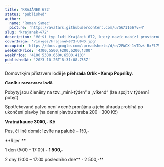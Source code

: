 ```yaml
---
title: 'KRAJÁNEK 672'
status: 'published'
author:
  name: 'Roman Samec'
  picture: 'https://avatars.githubusercontent.com/u/5671166?v=4'
slug: 'krajanek-672'
description: 'Větší typ lodi Krajánek 672, který navíc nabízí prostornější kajutu, vnitřní kormidelnu, a především větší opalovací palubu na přídi.'
coverImage: '/images/krajanek672-U0ND.jpg'
occupied: 'https://docs.google.com/spreadsheets/d/e/2PACX-1vTDzk-BxFl7VEWSIzluwDN4IsXvVILf3r3tTaqvxJhJKMN_xYeQeLinPou1RMBbRw/pubhtml?gid=144343434&single=true'
weekendPrice: '4300,5500,6200,6200,4300'
weekPrice: '4100,5300,6500,6500,4100'
publishedAt: '2023-10-26T18:31:08.735Z'
---
```


Domovským přístavem lodě je **přehrada Orlík – Kemp Popelíky**.

**Ceník a rezervace lodě**

Pobyty jsou členěny na tzv. „mini-týden“ a „víkend“ (lze spojit v týdenní pobyt)

Spotřebované palivo není v ceně pronájmu a jeho úhrada probíhá po ukončení plavby (na denní plavbu zhruba 200 – 300 Kč)

**Vratná kauce 3000,- Kč**

Pes, či jiné domácí zvíře na palubě – 150,-

**Říjen **

1 den (9:00 – 17:00) **\- 1 500,-**

2 dny (9:00 – 17:00 posledního dne** \- 2 500,-**

